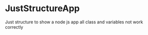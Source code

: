 # JustStructureApp
Just structure to show a node js app 
all class and variables not work correctly
